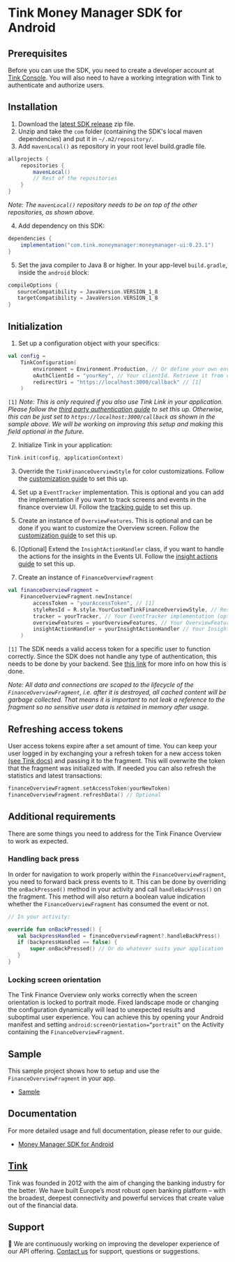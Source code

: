 # Tink Money Manager SDK for Android

## Prerequisites
   Before you can use the SDK, you need to create a developer account at [Tink Console](https://console.tink.com/). You will also need to have a working integration with Tink to authenticate and authorize users.

## Installation

1. Download the [latest SDK release](https://github.com/tink-ab/tink-money-manager-android/releases/latest) zip file.
2. Unzip and take the `com` folder (containing the SDK's local maven dependencies) and put it in `~/.m2/repository/`.
3. Add `mavenLocal()` as repository in your root level build.gradle file.

```groovy
allprojects {
    repositories {
        mavenLocal()
        // Rest of the repositories
    }
}
```

_Note: The `mavenLocal()` repository needs to be on top of the other repositories, as shown above._

4. Add dependency on this SDK:

```groovy
dependencies {
    implementation("com.tink.moneymanager:moneymanager-ui:0.23.1")
}
```

5. Set the java compiler to Java 8 or higher. In your app-level `build.gradle`, inside the `android` block:
```groovy
compileOptions {
   sourceCompatibility = JavaVersion.VERSION_1_8
   targetCompatibility = JavaVersion.VERSION_1_8
}
```

## Initialization

1. Set up a configuration object with your specifics:

```kotlin
val config =
    TinkConfiguration(
        environment = Environment.Production, // Or define your own environment
        oAuthClientId = "yourKey", // Your clientId. Retrieve it from console.tink.com,
        redirectUri = "https://localhost:3000/callback" // [1]
    )
```

`[1]` _Note: This is only required if you also use Tink Link in your application. Please follow the [third party authentication guide](https://docs.tink.com/resources/tutorials/tink-link-sdk-android-tutorial#third-party-authentication) to set this up.
Otherwise, this can be just set to `https://localhost:3000/callback` as shown in the sample above. We will be working on improving this setup and making this field optional in the future._

2. Initialize Tink in your application:

```kotlin
Tink.init(config, applicationContext)
```

3. Override the `TinkFinanceOverviewStyle` for color customizations. Follow the [customization guide](https://docs.tink.com/resources/pfm-sdk-android/pfm-sdk-android-customization) to set this up.

4. Set up a `EventTracker` implementation. This is optional and you can add the implementation if you want to track screens and events in the finance overview UI. Follow the [tracking guide](https://docs.tink.com/resources/pfm-sdk-android/pfm-sdk-android-event-tracking) to set this up.

5. Create an instance of `OverviewFeatures`. This is optional and can be done if you want to customize the Overview screen. Follow the [customization guide](https://docs.tink.com/resources/pfm-sdk-android/pfm-sdk-android-finance-overview#displaying-the-finance-overview) to set this up.

6. [Optional] Extend the `InsightActionHandler` class, if you want to handle the actions for the insights in the Events UI. Follow the [insight actions guide](https://docs.tink.com/resources/pfm-sdk-android/pfm-sdk-android-handling-insight-actions) to set this up.

7. Create an instance of `FinanceOverviewFragment`

```kotlin
val financeOverviewFragment =
    FinanceOverviewFragment.newInstance(
        accessToken = "yourAccessToken", // [1]
        styleResId = R.style.YourCustomTinkFinanceOverviewStyle, // Resource ID of your style that extends TinkFinanceOverviewStyle
        tracker = yourTracker, // Your EventTracker implementation (optional)
        overviewFeatures = yourOverviewFeatures, // Your OverviewFeatures instance (optional)
        insightActionHandler = yourInsightActionHandler // Your InsightActionHandler subclass (optional)
    )
```
`[1]` The SDK needs a valid access token for a specific user to function correctly. Since the SDK does not handle any type of authentication, this needs to be done by your backend. See [this link](https://docs.tink.com/api/#oauth) for more info on how this is done.

_Note: All data and connections are scoped to the lifecycle of the `FinanceOverviewFragment`, i.e. after it is destroyed, all cached content will be garbage collected. That means it is important to not leak a reference to the fragment so no sensitive user data is retained in memory after usage._

## Refreshing access tokens
User access tokens expire after a set amount of time. You can keep your user logged in by exchanging your a refresh token for a new access token [(see Tink docs)](https://docs.tink.com/api/#get-an-authorization-token) and passing it to the fragment. This will overwrite the token that the fragment was initialized with. If needed you can also refresh the statistics and latest transactions:

```kotlin
financeOverviewFragment.setAccessToken(yourNewToken)
financeOverviewFragment.refreshData() // Optional
```

## Additional requirements

There are some things you need to address for the Tink Finance Overview to work as expected.

### Handling back press

In order for navigation to work properly within the `FinanceOverviewFragment`, you need to forward back press events to it. This can be done by overriding the `onBackPressed()` method in your activity and call `handleBackPress()` on the fragment. This method will also return a boolean value indication whether the `FinanceOverviewFragment` has consumed the event or not.

```kotlin
// In your activity:

override fun onBackPressed() {
   val backpressHandled = financeOverviewFragment?.handleBackPress()
   if (backpressHandled == false) {
       super.onBackPressed() // Or do whatever suits your application
   }
}
```

### Locking screen orientation

The Tink Finance Overview only works correctly when the screen orientation is locked to portrait mode. Fixed landscape mode or changing the configuration dynamically will lead to unexpected results and suboptimal user experience.
You can achieve this by opening your Android manifest and setting `android:screenOrientation=“portrait”` on the Activity containing the `FinanceOverviewFragment`.

## Sample

This sample project shows how to setup and use the `FinanceOverviewFragment` in your app.

- [Sample](sample-moneymanager-ui)

## Documentation
For more detailed usage and full documentation, please refer to our guide.

- [Money Manager SDK for Android](https://docs.tink.com/resources/pfm-sdk-android)

## [Tink](https://tink.com)
Tink was founded in 2012 with the aim of changing the banking industry for the better. We have built Europe’s most robust open banking platform – with the broadest, deepest connectivity and powerful services that create value out of the financial data.

## Support
👋 We are continuously working on improving the developer experience of our API offering. [Contact us](https://tinkab.atlassian.net/servicedesk/customer/portal/5) for support, questions or suggestions.
